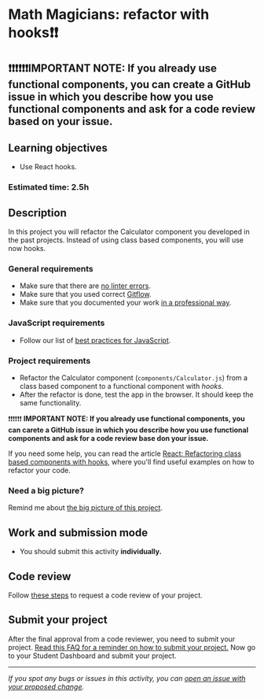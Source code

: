 # Math Magicians: refactor with hooks❗️❗️

## ❗️❗️❗️❗️❗️❗️IMPORTANT NOTE: If you already use functional components, you can create a GitHub issue in which you describe how you use functional components and ask for a code review based on your issue.

## Learning objectives

- Use React hooks.

### Estimated time: 2.5h

## Description

In this project you will refactor the Calculator component you developed in the past projects. Instead of using class based components, you will use now hooks.

### General requirements

- Make sure that there are [no linter errors](https://github.com/microverseinc/linters-config).
- Make sure that you used correct [Gitflow](https://github.com/microverseinc/curriculum-transversal-skills/blob/main/git-github/articles/gitflow.md).
- Make sure that you documented your work [in a professional way](https://github.com/microverseinc/curriculum-transversal-skills/blob/main/documentation/articles/professional_repo_rules.md).

### JavaScript requirements

- Follow our list of [best practices for JavaScript](https://github.com/microverseinc/curriculum-html-css/blob/main/articles/javascript_best_practices.md).

### Project requirements

- Refactor the Calculator component (`components/Calculator.js`) from a class based component to a functional component with *hooks*.
- After the refactor is done, test the app in the browser. It should keep the same functionality.

 ❗❗️❗️❗️❗️❗️ **IMPORTANT NOTE: If you already use functional components, you can carete a GitHub issue in which you describe how you use functional components and ask for a code review base don your issue.**

If you need some help, you can read the article [React: Refactoring class based components with hooks](https://www.headway.io/blog/react-refactoring-class-based-components-with-hooks), where you'll find useful examples on how to refactor your code.

### Need a big picture?

Remind me about [the big picture of this project](./sneak_peek.md).

## Work and submission mode

- You should submit this activity **individually.**

## Code review

Follow [these steps](https://github.com/microverseinc/curriculum-transversal-skills/blob/main/code-review/articles/how_to_ask_for_a_code_review.md) to request a code review of your project.

## Submit your project

After the final approval from a code reviewer, you need to submit your project.
[Read this FAQ for a reminder on how to submit your project.](https://microverse.zendesk.com/hc/en-us/articles/360061344234)
Now go to your Student Dashboard and submit your project.

------

_If you spot any bugs or issues in this activity, you can [open an issue with your proposed change](https://github.com/microverseinc/curriculum-transversal-skills/blob/main/git-github/articles/open_issue.md)._
